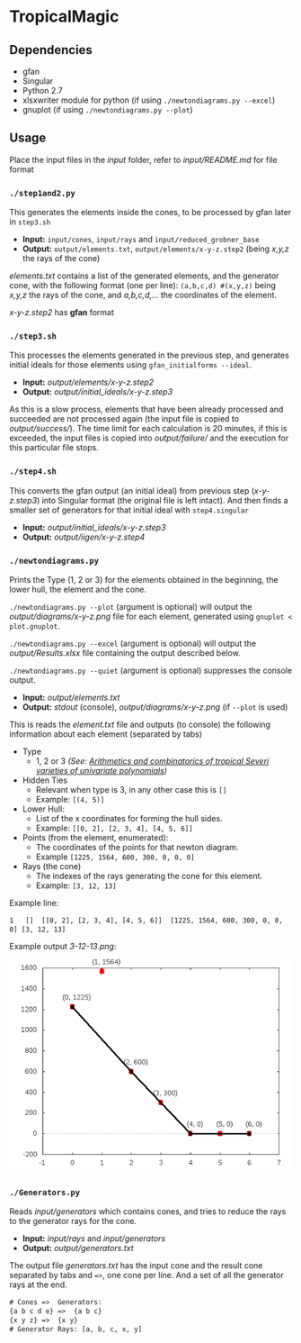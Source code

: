 # TropicalMagic

## Dependencies
* gfan
* Singular
* Python 2.7
* xlsxwriter module for python (if using `./newtondiagrams.py --excel`)
* gnuplot (if using `./newtondiagrams.py --plot`)

## Usage
Place the input files in the _input_ folder, refer to _input/README.md_ for file format

### `./step1and2.py`
This generates the elements inside the cones, to be processed by gfan later in `step3.sh`

* **Input:**  `input/cones`, `input/rays` and `input/reduced_grobner_base`
* **Output:** `output/elements.txt`, `output/elements/x-y-z.step2` (being _x,y,z_ the rays of the cone)

_elements.txt_ contains a list of the generated elements, and the generator cone, with the following format (one per line):
`(a,b,c,d) #(x,y,z)` being _x,y,z_ the rays of the cone, and _a,b,c,d,..._ the coordinates of the element.

_x-y-z.step2_ has __gfan__ format

### `./step3.sh`
This processes the elements generated in the previous step, and generates initial ideals for those elements using `gfan_initialforms --ideal`.

* **Input:**  _output/elements/x-y-z.step2_
* **Output:** _output/initial_ideals/x-y-z.step3_

As this is a slow process, elements that have been already processed and succeeded are not processed again (the input file is copied to _output/success/_).
The time limit for each calculation is 20 minutes, if this is exceeded, the input files is copied into _output/failure/_ and the execution for this particular file stops.

### `./step4.sh`
This converts the gfan output (an initial ideal) from previous step (_x-y-z.step3_) into Singular format (the original file is left intact). And then finds a smaller set of generators for that initial ideal with `step4.singular`

* **Input:**  _output/initial_ideals/x-y-z.step3_
* **Output:** _output/iigen/x-y-z.step4_

### `./newtondiagrams.py`
Prints the Type (1, 2 or 3) for the elements obtained in the beginning, the lower hull, the element and the cone.

`./newtondiagrams.py --plot` (argument is optional)  will output the _output/diagrams/x-y-z.png_ file for each element, generated using `gnuplot < plot.gnuplot`.

`./newtondiagrams.py --excel` (argument is optional) will output the _output/Results.xlsx_ file containing the output described below.

`./newtondiagrams.py --quiet` (argument is optional) suppresses the console output.

* **Input:**  _output/elements.txt_
* **Output:** _stdout_ (console), _output/diagrams/x-y-z.png_ (if `--plot` is used)

This is reads the _element.txt_ file and outputs (to console) the following information about each element (separated by tabs)
* Type
    * 1, 2 or 3 _(See: [Arithmetics and combinatorics of tropical Severi varieties of univariate polynomials](http://arxiv.org/abs/1601.05479))_
* Hidden Ties
    * Relevant when type is 3, in any other case this is `[]`
    * Example: `[(4, 5)]`
* Lower Hull:
    * List of the x coordinates for forming the hull sides.
    * Example: `[[0, 2], [2, 3, 4], [4, 5, 6]]`
* Points (from the element, enumerated):
    * The coordinates of the points for that newton diagram.
    * Example `[1225, 1564, 600, 300, 0, 0, 0]`
* Rays (the cone)
    * The indexes of the rays generating the cone for this element.
    * Example: `[3, 12, 13]`

Example line:
```
1	[]	[[0, 2], [2, 3, 4], [4, 5, 6]]	[1225, 1564, 600, 300, 0, 0, 0]	[3, 12, 13]
```

Example output _3-12-13.png_:

![3-12-13.png](sample.png)

### `./Generators.py`
Reads _input/generators_ which contains cones, and tries to reduce the rays to the generator rays for the cone.

* **Input:** _input/rays_ and _input/generators_
* **Output:** _output/generators.txt_

The output file _generators.txt_ has the input cone and the result cone separated by tabs and `=>`, one cone per line. And a set of all the generator rays at the end.
```
# Cones	=>	Generators:
{a b c d e}	=>	{a b c}
{x y z}	=>	{x y}
# Generator Rays: [a, b, c, x, y]
```
